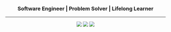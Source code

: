 <div align="center">

  ### Software Engineer | Problem Solver | Lifelong Learner

  ---

  <a href="YOUR_LINKEDIN_URL"><img src="https://img.shields.io/badge/LinkedIn-0077B5?style=for-the-badge&logo=linkedin&logoColor=white"></a>
  <a href="YOUR_TWITTER_URL"><img src="https://img.shields.io/badge/Twitter-1DA1F2?style=for-the-badge&logo=twitter&logoColor=white"></a>
  <a href="YOUR_PERSONAL_WEBSITE_URL"><img src="https://img.shields.io/badge/Portfolio-black?style=for-the-badge&logo=google-chrome&logoColor=white"></a>

</div>
